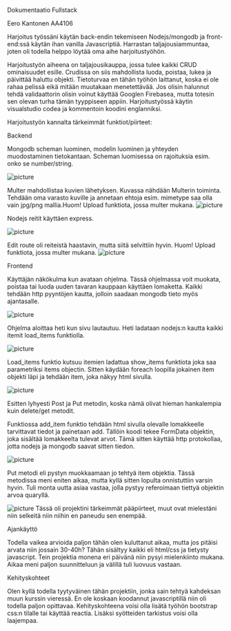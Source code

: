 Dokumentaatio Fullstack 


Eero Kantonen AA4106


Harjoitus työssäni käytän back-endin tekemiseen Nodejs/mongodb ja front-end:ssä käytän ihan vanilla Javascriptiä. Harrastan taljajousiammuntaa, joten oli todella helppo löytää oma aihe harjoitustyöhön. 

Harjoitustyön aiheena on taljajousikauppa, jossa tulee kaikki CRUD ominaisuudet esille. Crudissa on siis mahdollista luoda, poistaa, lukea ja päivittää haluttu objekti. Tietoturvaa en tähän työhön laittanut, koska ei ole rahaa pelissä eikä mitään muutakaan menetettävää. Jos olisin halunnut tehdä validaattorin olisin voinut käyttää Googlen Firebasea, mutta totesin sen olevan turha tämän tyyppiseen appiin. Harjoitustyössä käytin visualstudio codea ja kommentoin koodini englanniksi.

Harjoitustyön kannalta tärkeimmät funktiot/piirteet:

Backend

Mongodb scheman luominen, modelin luominen ja yhteyden muodostaminen tietokantaan. Scheman luomisessa on rajoituksia esim. onko se number/string.

![picture](./images/mongo-model.PNG)

Multer mahdollistaa kuvien lähetyksen. Kuvassa nähdään Multerin toiminta. Tehdään oma varasto kuville ja annetaan ehtoja esim. mimetype saa olla vain jpg/png mallia.Huom! Upload funktiota, jossa multer mukana.
![picture](./images/multer.PNG)


Nodejs reitit käyttäen express. 

![picture](./images/nodejs-reitit.PNG)

Edit route oli reiteistä haastavin, mutta siitä selvittiin hyvin. Huom! Upload funktiota, jossa multer mukana.
![picture](./images/edit-route.PNG)


Frontend

Käyttäjän näkökulma kun avataan ohjelma. Tässä ohjelmassa voit muokata, poistaa tai luoda uuden tavaran kauppaan käyttäen lomaketta. Kaikki tehdään http pyyntöjen kautta, jolloin saadaan mongodb tieto myös ajantasalle.

![picture](./images/bowshop-html.PNG)

Ohjelma aloittaa heti kun sivu lautautuu. Heti ladataan nodejs:n kautta kaikki itemit load_items funktiolla.

![picture](./images/init.PNG)

Load_items funktio kutsuu itemien ladattua show_items funktiota joka saa parametriksi items objectin. Sitten käydään foreach loopilla jokainen item objekti läpi ja tehdään item, joka näkyy html sivulla.

![picture](./images/show.png)

Esitten lyhyesti Post ja Put metodin, koska nämä olivat hieman hankalempia kuin delete/get metodit.

Funktiossa add_item funktio tehdään html sivulla olevalle lomakkeelle tarvittavat tiedot ja painetaan add. Tällöin koodi tekee FormData objektin, joka sisältää lomakkeelta tulevat arvot. Tämä sitten käyttää http protokollaa, jotta nodejs ja mongodb saavat sitten tiedon.

![picture](./images/make-item.png)

Put metodi eli pystyn muokkaamaan jo tehtyä item objektia. Tässä metodissa meni eniten aikaa, mutta kyllä sitten lopulta onnistuttiin varsin hyvin. Tuli monta uutta asiaa vastaa, jolla pystyy referoimaan tiettyä objektin arvoa quaryllä.

![picture](./images/save.png)
Tässä oli projektini tärkeimmät pääpiirteet, muut ovat mielestäni niin selkeitä niin niihin en paneudu sen enempää.



Ajankäyttö

Todella vaikea arvioida paljon tähän olen kuluttanut aikaa, mutta jos pitäisi arvata niin jossain 30-40h? Tähän sisältyy kaikki eli html/css ja tietysty javascript. Tein projektia monena eri päivänä niin pysyi mielenkiinto mukana. Aikaa meni paljon suunnitteluun ja välillä tuli luovuus vastaan.

Kehityskohteet

Olen kyllä todella tyytyväinen tähän projektiin, jonka sain tehtyä kahdeksan muun kurssin vieressä. En ole koskaan koodannut javascriptillä niin oli todella paljon opittavaa. Kehityskohteena voisi olla lisätä työhön bootstrap css:n tilalle tai käyttää reactia. Lisäksi syötteiden tarkistus voisi olla laajempaa.

